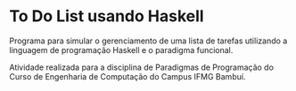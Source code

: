 # To Do List usando Haskell

Programa para simular o gerenciamento de uma lista de tarefas utilizando a linguagem de programação Haskell e o paradigma funcional.

Atividade realizada para a disciplina de Paradigmas de Programação do Curso de Engenharia de Computação do Campus IFMG Bambuí.

